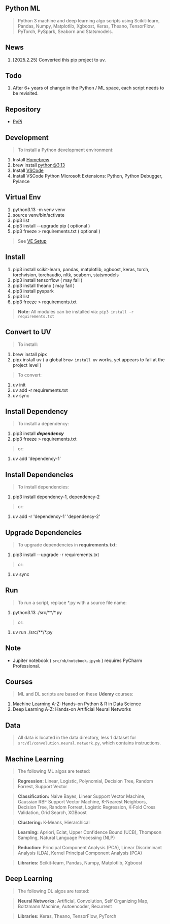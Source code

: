 Python ML
---------
>Python 3 machine and deep learning algo scripts using Scikit-learn, Pandas, Numpy, Matplotlib, Xgboost,
>Keras, Theano, TensorFlow, PyTorch, PySpark, Seaborn and Statsmodels.

News
----
1. [2025.2.25] Converted this pip project to uv.

Todo
----
1. After 6+ years of change in the Python / ML space, each script needs to be revisited.

Repository
----------
* [PyPi](https://pypi.org/)

Development
-----------
>To install a Python development environment:
1. Install [Homebrew](https://brew.sh/)
2. brew install python@3.13
3. Install [VSCode](https://code.visualstudio.com/)
4. Install VSCode Python Microsoft Extensions: Python, Python Debugger, Pylance

Virtual Env
-----------
1. python3.13 -m venv venv
2. source venv/bin/activate
3. pip3 list
4. pip3 install --upgrade pip ( optional )
5. pip3 freeze > requirements.txt ( optional )
>See [VE Setup](https://www.freecodecamp.org/news/how-to-setup-virtual-environments-in-python/)

Install
-------
1. pip3 install scikit-learn, pandas, matplotlib, xgboost, keras, torch, torchvision, torchaudio, nltk, seaborn, statsmodels
2. pip3 install tensorflow ( may fail )
3. pip3 install theano ( may fail )
4. pip3 install pyspark
5. pip3 list
6. pip3 freeze > requirements.txt
>**Note:** All modules can be installed via: ```pip3 install -r requirements.txt```

Convert to UV
-------------
>To install:
1. brew install pipx
2. pipx install uv ( a global ```brew install uv``` works, yet appears to fail at the project level )
>To convert:
1. uv init
2. uv add -r requirements.txt
3. uv sync

Install Dependency
------------------
>To install a dependency:
1. pip3 install ***dependency***
2. pip3 freeze > requirements.txt
>or:
1. uv add 'dependency-1'

Install Dependencies
--------------------
>To install dependencies:
1. pip3 install dependency-1, dependency-2
>or:
1. uv add -r 'dependency-1' 'dependency-2'

Upgrade Dependencies
--------------------
>To upgrade dependencies in **requirements.txt**:
1. pip3 install --upgrade -r requirements.txt
>or:
1. uv sync

Run
---
>To run a script, replace *.py with a source file name:
1. python3.13 ./src/**/*.py
>or:
1. uv run ./src/**/*.py

Note
----
* Jupiter notebook ( ```src/nb/notebook.ipynb``` ) requires PyCharm Professional.

Courses
-------
>ML and DL scripts are based on these **Udemy** courses:
1. Machine Learning A-Z: Hands-on Python & R in Data Science
2. Deep Learning A-Z: Hands-on Artificial Neural Networks

Data
----
>All data is located in the data directory, less 1 dataset for ```src/dl/convolution.neural.network.py```, which contains instructions.

Machine Learning
----------------
>The following ML algos are tested:

>**Regression:** Linear, Logistic, Polynomial, Decision Tree, Random Forrest, Support Vector

>**Classification:** Naive Bayes, Linear Support Vector Machine, Gaussian RBF Support Vector Machine,
K-Nearest Neighbors, Decision Tree, Random Forrest, Logistic Regression, K-Fold Cross Validation,
Grid Search, XGBoost

>**Clustering:** K-Means, Hierarchical

>**Learning:** Apriori, Eclat, Upper Confidence Bound (UCB), Thompson Sampling, Natural Language Processing (NLP)

>**Reduction:** Principal Component Analysis (PCA), Linear Discriminant Analysis (LDA), Kernel Principal Component Analysis (PCA)

>**Libraries:** Scikit-learn, Pandas, Numpy, Matplotlib, Xgboost

Deep Learning
-------------
>The following DL algos are tested:

>**Neural Networks:** Artificial, Convolution, Self Organizing Map, Boltzmann Machine, Autoencoder, Recurrent

>**Libraries:** Keras, Theano, TensorFlow, PyTorch